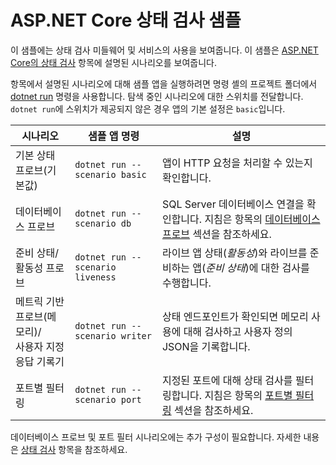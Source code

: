 # <a name="aspnet-core-health-check-sample"></a>ASP.NET Core 상태 검사 샘플

이 샘플에는 상태 검사 미들웨어 및 서비스의 사용을 보여줍니다. 이 샘플은 [ASP.NET Core의 상태 검사](https://docs.microsoft.com/aspnet/core/host-and-deploy/health-checks) 항목에 설명된 시나리오를 보여줍니다.

항목에서 설명된 시나리오에 대해 샘플 앱을 실행하려면 명령 셸의 프로젝트 폴더에서 [dotnet run](https://docs.microsoft.com/dotnet/core/tools/dotnet-run) 명령을 사용합니다. 탐색 중인 시나리오에 대한 스위치를 전달합니다. `dotnet run`에 스위치가 제공되지 않은 경우 앱의 기본 설정은 `basic`입니다.

| 시나리오                                               | 샘플 앱 명령               | 설명 |
| ------------------------------------------------------ | -------------------------------- | ----------- |
| 기본 상태 프로브(기본값)                           | `dotnet run --scenario basic`    | 앱이 HTTP 요청을 처리할 수 있는지 확인합니다. |
| 데이터베이스 프로브                                         | `dotnet run --scenario db`       | SQL Server 데이터베이스 연결을 확인합니다. 지침은 항목의 [데이터베이스 프로브](https://docs.microsoft.com/aspnet/core/host-and-deploy/health-checks#database-probe) 섹션을 참조하세요. |
| 준비 상태/활동성 프로브                              | `dotnet run --scenario liveness` | 라이브 앱 상태(*활동성*)와 라이브를 준비하는 앱(*준비 상태*)에 대한 검사를 수행합니다. |
| 메트릭 기반 프로브(메모리)/<br>사용자 지정 응답 기록기 | `dotnet run --scenario writer`   | 상태 엔드포인트가 확인되면 메모리 사용에 대해 검사하고 사용자 정의 JSON을 기록합니다. |
| 포트별 필터링                                         | `dotnet run --scenario port`     | 지정된 포트에 대해 상태 검사를 필터링합니다. 지침은 항목의 [포트별 필터링](https://docs.microsoft.com/aspnet/core/host-and-deploy/health-checks#filter-by-port) 섹션을 참조하세요. |

데이터베이스 프로브 및 포트 필터 시나리오에는 추가 구성이 필요합니다. 자세한 내용은 [상태 검사](https://docs.microsoft.com/aspnet/core/host-and-deploy/health-checks) 항목을 참조하세요.
